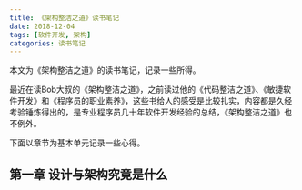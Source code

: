 ```yaml
---
title: 《架构整洁之道》读书笔记
date: 2018-12-04
tags: [软件开发, 架构]
categories: 读书笔记
---
```


本文为《架构整洁之道》的读书笔记，记录一些所得。

<!--more-->

最近在读Bob大叔的《架构整洁之道》，之前读过他的《代码整洁之道》、《敏捷软件开发》和《程序员的职业素养》，这些书给人的感受是比较扎实，内容都是久经考验锤炼得出的，是专业程序员几十年软件开发经验的总结，《架构整洁之道》也不例外。

下面以章节为基本单元记录一些心得。

## 第一章 设计与架构究竟是什么